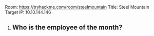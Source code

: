 Room: https://tryhackme.com/room/steelmountain
Title: Steel Mountain
Target IP: 10.10.144.146

1. Who is the employee of the month?
   - 
